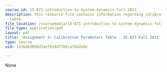 ```yaml
---
course_id: 15-871-introduction-to-system-dynamics-fall-2013
description: This resource file contains information regarding calibration parameters
  table.
file_location: /coursemedia/15-871-introduction-to-system-dynamics-fall-2013/143bded856d3aef818d77b9ca70d2e8e_MIT15_871F13_ass4_VCRtable.pdf
file_type: application/pdf
layout: pdf
title: 'Assignment 4: Calibration Parameters Table - 15.871 Fall 2013'
type: course
uid: 143bded856d3aef818d77b9ca70d2e8e

---
```

None